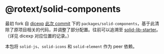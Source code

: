 # @rotext/solid-components

最初 fork 自 [dicexp](https://github.com/umajho/dicexp)
[此次 commit](https://github.com/umajho/dicexp/commit/3a4eb123ff3fb57897f13118ae103eeb4666e1ba)
下的
`packages/solid-components`，基于此清除了原项目相关的代码，并调整了部分配置。往前可以追溯至
[solid-lib-starter](https://github.com/solidjs-community/solid-lib-starter)。（详见
dicexp 对应位置的记录。）

本包将 `solid-js`、`solid-icons` 和 `solid-element` 作为 peer 依赖。
